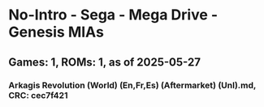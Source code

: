# No-Intro - Sega - Mega Drive - Genesis MIAs
## Games: 1, ROMs: 1, as of 2025-05-27

### Arkagis Revolution (World) (En,Fr,Es) (Aftermarket) (Unl).md, CRC: cec7f421
